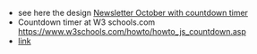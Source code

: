 - see here the design [Newsletter October with countdown timer](https://jdupre81.github.io/NL-October/)
- Countdown timer at W3 schools.com https://www.w3schools.com/howto/howto_js_countdown.asp
- <a href="https://www.example.com/my great page" target="_blank">link</a>
